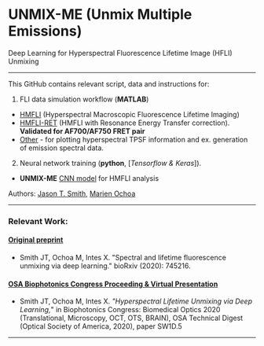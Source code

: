 # UNMIX-ME (Unmix Multiple Emissions)
Deep Learning for Hyperspectral Fluorescence Lifetime Image (HFLI) Unmixing

--------------------------------------------------------------

This GitHub contains relevant script, data and instructions for:
1. FLI data simulation workflow (**MATLAB**)

  * [HMFLI](https://github.com/jasontsmith2718/UNMIX-ME/tree/master/dataSimulation/twoSpectraFourLifetime) (Hyperspectral Macroscopic Fluorescence Lifetime Imaging)
  * [HMFLI-RET](https://github.com/jasontsmith2718/UNMIX-ME/tree/master/dataSimulation/FRET) (HMFLI with Resonance Energy Transfer correction). **Validated for AF700/AF750 FRET pair**
  * [Other](https://github.com/jasontsmith2718/UNMIX-ME/blob/master/miscellaneous.m) - for plotting hyperspectral TPSF information and ex. generation of emission spectral data.

2. Neural network training (**python**, [_Tensorflow & Keras_]).

  * **UNMIX-ME** [CNN model](https://github.com/jasontsmith2718/UNMIX-ME/tree/master/UNMIX-ME_CNN) for HMFLI analysis

Authors: [Jason T. Smith](https://www.researchgate.net/profile/Jason_Smith96), [Marien Ochoa](https://scholar.google.com/citations?user=CiT-IycAAAAJ&hl=es)

--------------------------------------------------------------

### Relevant Work:

#### [Original preprint](https://www.biorxiv.org/content/10.1101/745216v2)
- Smith JT, Ochoa M, Intes X. "Spectral and lifetime fluorescence unmixing via deep learning." bioRxiv (2020): 745216.

#### [OSA Biophotonics Congress Proceeding & Virtual Presentation](https://www.osapublishing.org/abstract.cfm?uri=OTS-2020-SW1D.5)
- Smith JT, Ochoa M, Intes X. _"Hyperspectral Lifetime Unmixing via Deep Learning,_" in Biophotonics Congress: Biomedical Optics 2020 (Translational, Microscopy, OCT, OTS, BRAIN), OSA Technical Digest (Optical Society of America, 2020), paper SW1D.5

--------------------------------------------------------------

